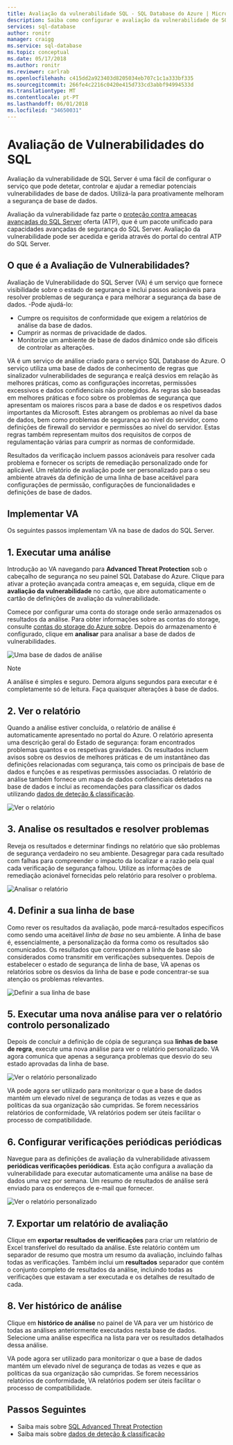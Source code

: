 ```yaml
---
title: Avaliação da vulnerabilidade SQL - SQL Database do Azure | Microsoft Docs
description: Saiba como configurar e avaliação da vulnerabilidade de SQL na base de dados do SQL Server e interpretar os relatórios de avaliação.
services: sql-database
author: ronitr
manager: craigg
ms.service: sql-database
ms.topic: conceptual
ms.date: 05/17/2018
ms.author: ronitr
ms.reviewer: carlrab
ms.openlocfilehash: c415dd2a923403d8205034eb707c1c1a333bf335
ms.sourcegitcommit: 266fe4c2216c0420e415d733cd3abbf94994533d
ms.translationtype: MT
ms.contentlocale: pt-PT
ms.lasthandoff: 06/01/2018
ms.locfileid: "34650031"
---
```

# <a name="sql-vulnerability-assessment"></a>Avaliação de Vulnerabilidades do SQL

Avaliação da vulnerabilidade de SQL Server é uma fácil de configurar o serviço que pode detetar, controlar e ajudar a remediar potenciais vulnerabilidades de base de dados. Utilizá-la para proativamente melhoram a segurança de base de dados. 

Avaliação da vulnerabilidade faz parte o [proteção contra ameaças avançadas do SQL Server](sql-advanced-threat-protection.md) oferta (ATP), que é um pacote unificado para capacidades avançadas de segurança do SQL Server. Avaliação da vulnerabilidade pode ser acedida e gerida através do portal do central ATP do SQL Server.

## <a name="what-is-vulnerability-assessment"></a>O que é a Avaliação de Vulnerabilidades?
Avaliação de Vulnerabilidade do SQL Server (VA) é um serviço que fornece visibilidade sobre o estado de segurança e inclui passos acionáveis para resolver problemas de segurança e para melhorar a segurança da base de dados. -Pode ajudá-lo:  
- Cumpre os requisitos de conformidade que exigem a relatórios de análise da base de dados.  
- Cumprir as normas de privacidade de dados.  
- Monitorize um ambiente de base de dados dinâmico onde são difíceis de controlar as alterações.  

VA é um serviço de análise criado para o serviço SQL Database do Azure. O serviço utiliza uma base de dados de conhecimento de regras que sinalizador vulnerabilidades de segurança e realçá desvios em relação às melhores práticas, como as configurações incorretas, permissões excessivos e dados confidenciais não protegidos. As regras são baseadas em melhores práticas e foco sobre os problemas de segurança que apresentam os maiores riscos para a base de dados e os respetivos dados importantes da Microsoft. Estes abrangem os problemas ao nível da base de dados, bem como problemas de segurança ao nível do servidor, como definições de firewall do servidor e permissões ao nível do servidor. Estas regras também representam muitos dos requisitos de corpos de regulamentação várias para cumprir as normas de conformidade.  

Resultados da verificação incluem passos acionáveis para resolver cada problema e fornecer os scripts de remediação personalizado onde for aplicável. Um relatório de avaliação pode ser personalizado para o seu ambiente através da definição de uma linha de base aceitável para configurações de permissão, configurações de funcionalidades e definições de base de dados.   

## <a name="implementing-va"></a>Implementar VA  
Os seguintes passos implementam VA na base de dados do SQL Server.  

## <a name="1-run-a-scan"></a>1. Executar uma análise  
Introdução ao VA navegando para **Advanced Threat Protection** sob o cabeçalho de segurança no seu painel SQL Database do Azure. Clique para ativar a proteção avançada contra ameaças e, em seguida, clique em de **avaliação da vulnerabilidade** no cartão, que abre automaticamente o cartão de definições de avaliação da vulnerabilidade. 

Comece por configurar uma conta do storage onde serão armazenados os resultados da análise. Para obter informações sobre as contas do storage, consulte [contas do storage do Azure sobre](../storage/common/storage-create-storage-account.md). Depois do armazenamento é configurado, clique em **analisar** para analisar a base de dados de vulnerabilidades.
  
![Uma base de dados de análise](./media/sql-vulnerability-assessment/pp_va_initialize.png)  
  > [!NOTE]   
  > A análise é simples e seguro. Demora alguns segundos para executar e é completamente só de leitura. Faça quaisquer alterações à base de dados.  

## <a name="2-view-the-report"></a>2. Ver o relatório  
Quando a análise estiver concluída, o relatório de análise é automaticamente apresentado no portal do Azure. O relatório apresenta uma descrição geral do Estado de segurança: foram encontrados problemas quantos e os respetivas gravidades. Os resultados incluem avisos sobre os desvios de melhores práticas e de um instantâneo das definições relacionadas com segurança, tais como os principais de base de dados e funções e as respetivas permissões associadas. O relatório de análise também fornece um mapa de dados confidenciais detetados na base de dados e inclui as recomendações para classificar os dados utilizando [dados de deteção & classificação](sql-database-data-discovery-and-classification.md). 
 
![Ver o relatório](./media/sql-vulnerability-assessment/pp_main_getstarted.png)  

## <a name="3-analyze-the-results-and-resolve-issues"></a>3. Analise os resultados e resolver problemas  
Reveja os resultados e determinar findings no relatório que são problemas de segurança verdadeiro no seu ambiente. Desagregar para cada resultado com falhas para compreender o impacto da localizar e a razão pela qual cada verificação de segurança falhou. Utilize as informações de remediação acionável fornecidas pelo relatório para resolver o problema.  

![Analisar o relatório](./media/sql-vulnerability-assessment/pp_fail_rule_show_remediation.png)    

## <a name="4-set-your-baseline"></a>4. Definir a sua linha de base  
Como rever os resultados da avaliação, pode marcá-resultados específicos como sendo uma aceitável *linha de base* no seu ambiente. A linha de base é, essencialmente, a personalização da forma como os resultados são comunicados. Os resultados que correspondem a linha de base são considerados como transmitir em verificações subsequentes. Depois de estabelecer o estado de segurança de linha de base, VA apenas os relatórios sobre os desvios da linha de base e pode concentrar-se sua atenção os problemas relevantes.  

![Definir a sua linha de base](./media/sql-vulnerability-assessment/pp_fail_rule_show_baseline.png)  

## <a name="5-run-a-new-scan-to-see-your-customized-tracking-report"></a>5. Executar uma nova análise para ver o relatório controlo personalizado  
Depois de concluir a definição de cópia de segurança sua **linhas de base de regra**, execute uma nova análise para ver o relatório personalizado. VA agora comunica que apenas a segurança problemas que desvio do seu estado aprovadas da linha de base. 
 
![Ver o relatório personalizado](./media/sql-vulnerability-assessment/pp_pass_main_with_baselines.png)  

VA pode agora ser utilizado para monitorizar o que a base de dados mantém um elevado nível de segurança de todas as vezes e que as políticas da sua organização são cumpridas. Se forem necessários relatórios de conformidade, VA relatórios podem ser úteis facilitar o processo de compatibilidade.  

## <a name="6-set-up-periodic-recurring-scans"></a>6. Configurar verificações periódicas periódicas
Navegue para as definições de avaliação da vulnerabilidade ativassem **periódicas verificações periódicas**. Esta ação configura a avaliação da vulnerabilidade para executar automaticamente uma análise na base de dados uma vez por semana. Um resumo de resultados de análise será enviado para os endereços de e-mail que fornecer.

![Ver o relatório personalizado](./media/sql-vulnerability-assessment/pp_recurring_scans.png)

## <a name="7---export-an-assessment-report"></a>7.   Exportar um relatório de avaliação
Clique em **exportar resultados de verificações** para criar um relatório de Excel transferível do resultado da análise. Este relatório contém um separador de resumo que mostra um resumo da avaliação, incluindo falhas todas as verificações. Também inclui um **resultados** separador que contém o conjunto completo de resultados da análise, incluindo todas as verificações que estavam a ser executada e os detalhes de resultado de cada. 

## <a name="8---view-scan-history"></a>8.   Ver histórico de análise
Clique em **histórico de análise** no painel de VA para ver um histórico de todas as análises anteriormente executados nesta base de dados. Selecione uma análise específica na lista para ver os resultados detalhados dessa análise.

VA pode agora ser utilizado para monitorizar o que a base de dados mantém um elevado nível de segurança de todas as vezes e que as políticas da sua organização são cumpridas. Se forem necessários relatórios de conformidade, VA relatórios podem ser úteis facilitar o processo de compatibilidade.

## <a name="next-steps"></a>Passos Seguintes  

- Saiba mais sobre [SQL Advanced Threat Protection](sql-advanced-threat-protection.md)
- Saiba mais sobre [dados de deteção & classificação](sql-database-data-discovery-and-classification.md)
